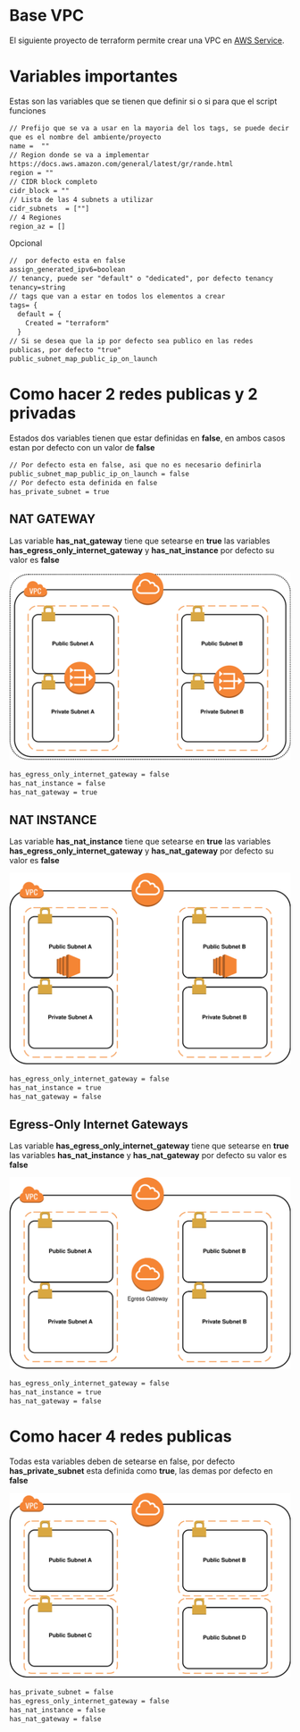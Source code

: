 # Base VPC

El siguiente proyecto de terraform permite crear una VPC en [AWS Service](https://aws.amazon.com). 

# Variables importantes
Estas son las variables que se tienen que definir si o si para que el script funciones 
```
// Prefijo que se va a usar en la mayoria del los tags, se puede decir que es el nombre del ambiente/proyecto
name =  ""
// Region donde se va a implementar https://docs.aws.amazon.com/general/latest/gr/rande.html
region = ""
// CIDR block completo
cidr_block = ""
// Lista de las 4 subnets a utilizar
cidr_subnets  = [""]
// 4 Regiones 
region_az = []
```

Opcional

```
//  por defecto esta en false
assign_generated_ipv6=boolean
// tenancy, puede ser "default" o "dedicated", por defecto tenancy
tenancy=string
// tags que van a estar en todos los elementos a crear
tags= {
  default = {
    Created = "terraform"
  }
// Si se desea que la ip por defecto sea publico en las redes publicas, por defecto "true" 
public_subnet_map_public_ip_on_launch
```  


# Como hacer 2 redes publicas  y 2 privadas 
Estados dos variables tienen que estar definidas en **false**, en ambos casos estan por defecto con un valor de **false**
```
// Por defecto esta en false, asi que no es necesario definirla
public_subnet_map_public_ip_on_launch = false
// Por defecto esta definida en false 
has_private_subnet = true
```

## NAT GATEWAY
Las variable **has_nat_gateway** tiene que setearse en **true** las variables **has_egress_only_internet_gateway** y  **has_nat_instance** por defecto su valor es **false**

![Diagram](./assets/InternetGateway.svg) 
```
has_egress_only_internet_gateway = false
has_nat_instance = false
has_nat_gateway = true
```

## NAT INSTANCE

Las variable **has_nat_instance** tiene que setearse en **true** las variables **has_egress_only_internet_gateway** y  **has_nat_gateway** por defecto su valor es **false**

![Diagram](./assets/NatInstance.svg) 

```
has_egress_only_internet_gateway = false
has_nat_instance = true
has_nat_gateway = false
```
## Egress-Only Internet Gateways

Las variable **has_egress_only_internet_gateway** tiene que setearse en **true** las variables **has_nat_instance** y  **has_nat_gateway** por defecto su valor es **false**

![Diagram](./assets/EgressGateway.svg) 


```
has_egress_only_internet_gateway = false
has_nat_instance = true
has_nat_gateway = false
```

# Como hacer 4 redes publicas 

Todas esta variables deben de setearse en false, por defecto **has_private_subnet** esta definida como **true**, las demas por defecto en **false**

![Diagram](./assets/Public.svg) 
```
has_private_subnet = false
has_egress_only_internet_gateway = false
has_nat_instance = false
has_nat_gateway = false
```

